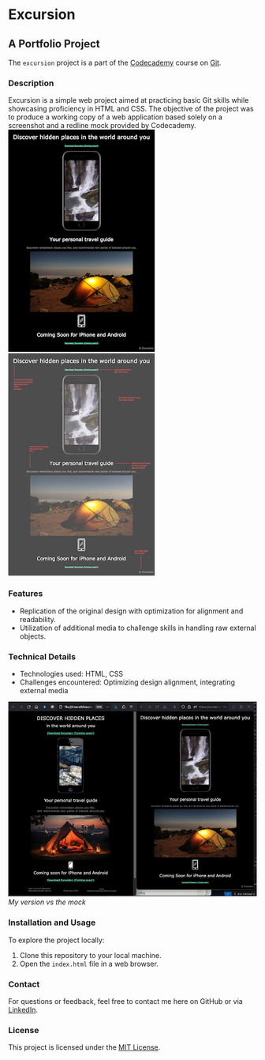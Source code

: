 # Excursion
## A Portfolio Project

The `excursion` project is a part of the [Codecademy](https://github.com/Codecademy) course on [Git](https://www.codecademy.com/enrolled/courses/learn-git).

### Description
Excursion is a simple web project aimed at practicing basic Git skills while showcasing proficiency in HTML and CSS. The objective of the project was to produce a working copy of a web application based solely on a screenshot and a redline mock provided by Codecademy.
![](/resources/excursion-mock-small.png) ![](/resources/excursion_redline-small.png)

### Features
- Replication of the original design with optimization for alignment and readability.
- Utilization of additional media to challenge skills in handling raw external objects.

### Technical Details
- Technologies used: HTML, CSS
- Challenges encountered: Optimizing design alignment, integrating external media
   
![](/resources/compare.png)
*My version vs the mock*

### Installation and Usage
To explore the project locally:
1. Clone this repository to your local machine.
2. Open the `index.html` file in a web browser.

### Contact
For questions or feedback, feel free to contact me here on GitHub or via [LinkedIn](https://www.linkedin.com/in/mikezolo/).

### License
This project is licensed under the [MIT License](LICENSE). 
